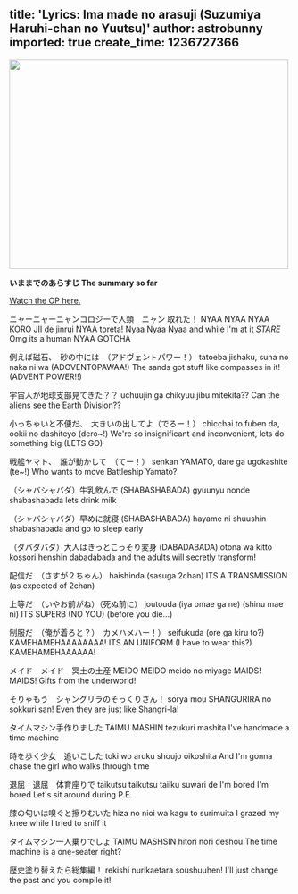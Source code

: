 title: 'Lyrics: Ima made no arasuji (Suzumiya Haruhi-chan no Yuutsu)'
author: astrobunny
imported: true
create_time: 1236727366
---
<a rel="lightbox" href="https://www.astrobunny.net/wp-content/uploads/2009/02/wpid-b1baf362.jpg"><img class="alignnone size-medium wp-image-1204" title="Picture" src="http://www.astrobunny.net/wp-content/uploads/2009/02/wpid-b1baf362-500x375.jpg" alt="" width="500" height="375" /></a>

<strong>いままでのあらすじ
The summary so far</strong>

<a href="http://www.youtube.com/watch?v=v9Lj0lF9Lao">Watch the OP here.</a>

ニャーニャーニャンコロジーで人類　ニャン 取れた！
NYAA NYAA NYAA KORO JII de jinrui NYAA toreta!
Nyaa Nyaa Nyaa and while I'm at it *STARE* Omg its a human NYAA GOTCHA

例えば磁石、　砂の中には　（アドヴェントパワー！）
tatoeba jishaku, suna no naka ni wa  (ADOVENTOPAWAA!)
The sands got stuff like compasses in it! (ADVENT POWER!!)

宇宙人が地球支部見てきた？？
uchuujin ga chikyuu jibu mitekita??
Can the aliens see the Earth Division??

小っちゃいと不便だ、　大きいの出してよ（でろー！）
chicchai to fuben da, ookii no dashiteyo (dero~!)
We're so insignificant and inconvenient, lets do something big (LETS GO)

戦艦ヤマト、　誰が動かして　（てー！）
senkan YAMATO, dare ga ugokashite (te~!)
Who wants to move Battleship Yamato?

（シャバシャバダ）牛乳飲んで
(SHABASHABADA) gyuunyu nonde
shabashabada lets drink milk

（シャバシャバダ）早めに就寝
(SHABASHABADA) hayame ni shuushin
shabashabada and go to sleep early

（ダバダバダ）大人はきっとこっそり変身
(DABADABADA) otona wa kitto kossori henshin
dabadabada and the adults will secretly transform!

配信だ　（さすが２ちゃん）
haishinda (sasuga 2chan)
ITS A TRANSMISSION (as expected of 2chan)

上等だ　（いやお前がね）（死ぬ前に）
joutouda (iya omae ga ne) (shinu mae ni)
ITS SUPERB (NO YOU) (before you die...)

制服だ　（俺が着ろと？）　カメハメハー！）
seifukuda (ore ga kiru to?) KAMEHAMEHAAAAAAAA!
ITS AN UNIFORM (I have to wear this?) KAMEHAMEHAAAAAA!

メイド　メイド　冥土の土産
MEIDO MEIDO meido no miyage
MAIDS! MAIDS! Gifts from the underworld!

そりゃもう　シャングリラのそっくりさん！
sorya mou SHANGURIRA no sokkuri san!
Even they are just like Shangri-la!

タイムマシン手作りました
TAIMU MASHIN tezukuri mashita
I've handmade a time machine

時を歩く少女　追いこした
toki wo aruku shoujo oikoshita
And I'm gonna chase the girl who walks through time

退屈　退屈　体育座りで
taikutsu taikutsu taiiku suwari de
I'm bored I'm bored Let's sit around during P.E.

膝の匂いは嗅ぐと擦りむいた
hiza no nioi wa kagu to surimuita
I grazed my knee while I tried to sniff it

タイムマシン一人乗りでしょ
TAIMU MASHSIN hitori nori deshou
The time machine is a one-seater right?

歴史塗り替えたら総集編！
rekishi nurikaetara soushuuhen!
I'll just change the past and you compile it!